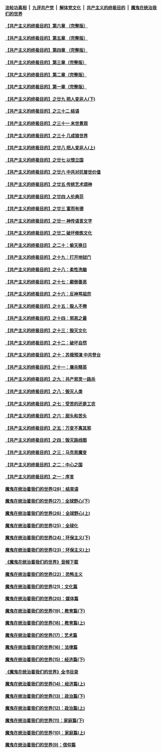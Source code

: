 ####  [法轮功真相](../../../../basic/blob/master/README.md?t=07072031) &nbsp;|&nbsp; [九评共产党](../../../../9ping.md/blob/master/README.md?t=07072031) &nbsp;|&nbsp; [解体党文化](../../../../jtdwh.md/blob/master/README.md?t=07072031)  &nbsp;|&nbsp; [共产主义的终极目的](../../../../gczydzjmd.md/blob/master/README.md?t=07072031) &nbsp;|&nbsp; [魔鬼在统治我们的世界](../../../../mgztzwmdsj.md/blob/master/README.md?t=07072031) 

#### [【共产主义的终极目的】第六章 （完整版）](../pages/nsc422/n11428913.md?t=07072031) 

#### [【共产主义的终极目的】第五章 （完整版）](../pages/nsc422/n11428912.md?t=07072031) 

#### [【共产主义的终极目的】第四章 （完整版）](../pages/nsc422/n11428907.md?t=07072031) 

#### [【共产主义的终极目的】第三章（完整版）](../pages/nsc422/n11428848.md?t=07072031) 

#### [【共产主义的终极目的】第二章（完整版）](../pages/nsc422/n11428831.md?t=07072031) 

#### [【共产主义的终极目的】第一章（完整版）](../pages/nsc422/n11417651.md?t=07072031) 

#### [【共产主义的终极目的】之廿九 把人变非人(下)](../pages/nsc422/n11344140.md?t=07072031) 

#### [【共产主义的终极目的】之三十二 结语](../pages/nsc422/n11360535.md?t=07072031) 

#### [【共产主义的终极目的】之三十一 末世景观](../pages/nsc422/n11351129.md?t=07072031) 

#### [【共产主义的终极目的】之三十 几成狼世界](../pages/nsc422/n11348280.md?t=07072031) 

#### [【共产主义的终极目的】之廿八 把人变非人(上)](../pages/nsc422/n11340492.md?t=07072031) 

#### [【共产主义的终极目的】之廿七 以恨立国](../pages/nsc422/n11336944.md?t=07072031) 

#### [【共产主义的终极目的】之廿六 中共对抗普世价值](../pages/nsc422/n11324785.md?t=07072031) 

#### [【共产主义的终极目的】之廿五 传统艺术颂神](../pages/nsc422/n11296396.md?t=07072031) 

#### [【共产主义的终极目的】之廿四 人伦典范](../pages/nsc422/n11296397.md?t=07072031) 

#### [【共产主义的终极目的】之廿三 富而有德](../pages/nsc422/n11283598.md?t=07072031) 

#### [【共产主义的终极目的】之廿一 神传语言文字](../pages/nsc422/n11263265.md?t=07072031) 

#### [【共产主义的终极目的】之廿二 破坏修炼文化](../pages/nsc422/n11245728.md?t=07072031) 

#### [【共产主义的终极目的】之二十：偷天换日](../pages/nsc422/n11238846.md?t=07072031) 

#### [【共产主义的终极目的】之十九：打开地狱门](../pages/nsc422/n11206376.md?t=07072031) 

#### [【共产主义的终极目的】之十八：柔性洗脑](../pages/nsc422/n11199994.md?t=07072031) 

#### [【共产主义的终极目的】之十七：颠倒善恶](../pages/nsc422/n11179782.md?t=07072031) 

#### [【共产主义的终极目的】之十六：反神骂祖宗](../pages/nsc422/n11166798.md?t=07072031) 

#### [【共产主义的终极目的】之十五：毁人不倦](../pages/nsc422/n11166792.md?t=07072031) 

#### [【共产主义的终极目的】之十四：邪恶之最](../pages/nsc422/n11150249.md?t=07072031) 

#### [【共产主义的终极目的】之十三：毁灭文化](../pages/nsc422/n11135227.md?t=07072031) 

#### [【共产主义的终极目的】之十二：破坏自然](../pages/nsc422/n11135214.md?t=07072031) 

#### [【共产主义的终极目的】之十：苏俄预演 中共登台](../pages/nsc422/n11118424.md?t=07072031) 

#### [【共产主义的终极目的】之十一：屠杀精英](../pages/nsc422/n11118442.md?t=07072031) 

#### [【共产主义的终极目的】之九：共产邪灵一路杀](../pages/nsc422/n11114139.md?t=07072031) 

#### [【共产主义的终极目的】之八：毁灭人类](../pages/nsc422/n11108503.md?t=07072031) 

#### [【共产主义的终极目的】之七：受苦的还是工农](../pages/nsc422/n11101809.md?t=07072031) 

#### [【共产主义的终极目的】之六：甜头和苦头](../pages/nsc422/n11096971.md?t=07072031) 

#### [【共产主义的终极目的】之五：万变不离其邪](../pages/nsc422/n11091285.md?t=07072031) 

#### [【共产主义的终极目的】之四：毁灭路线图](../pages/nsc422/n11086284.md?t=07072031) 

#### [【共产主义的终极目的】之三：马克思魔变](../pages/nsc422/n11061941.md?t=07072031) 

#### [【共产主义的终极目的】之二：中心之国](../pages/nsc422/n11047728.md?t=07072031) 

#### [【共产主义的终极目的】之一：序言](../pages/nsc422/n11086077.md?t=07072031) 

#### [魔鬼在统治着我们的世界(28)：结束语](../pages/nsc422/n10936246.md?t=07072031) 

#### [魔鬼在统治着我们的世界(27)：全球野心(下)](../pages/nsc422/n10928319.md?t=07072031) 

#### [魔鬼在统治着我们的世界(26)：全球野心(上)](../pages/nsc422/n10900318.md?t=07072031) 

#### [魔鬼在统治着我们的世界(25)：全球化](../pages/nsc422/n10788205.md?t=07072031) 

#### [魔鬼在统治着我们的世界(24)：环保主义(下)](../pages/nsc422/n10695307.md?t=07072031) 

#### [魔鬼在统治着我们的世界(23)：环保主义(上)](../pages/nsc422/n10688613.md?t=07072031) 

#### [《魔鬼在统治着我们的世界》音频下载](../pages/nsc422/n10635553.md?t=07072031) 

#### [魔鬼在统治着我们的世界(22)：恐怖主义](../pages/nsc422/n10614727.md?t=07072031) 

#### [魔鬼在统治着我们的世界(21)：文化篇](../pages/nsc422/n10597706.md?t=07072031) 

#### [魔鬼在统治着我们的世界(20)：媒体篇](../pages/nsc422/n10586579.md?t=07072031) 

#### [魔鬼在统治着我们的世界(19)：教育篇(下)](../pages/nsc422/n10564808.md?t=07072031) 

#### [魔鬼在统治着我们的世界(18)：教育篇(上)](../pages/nsc422/n10526970.md?t=07072031) 

#### [魔鬼在统治着我们的世界(17)：艺术篇](../pages/nsc422/n10499093.md?t=07072031) 

#### [魔鬼在统治着我们的世界(16)：法律篇](../pages/nsc422/n10485969.md?t=07072031) 

#### [魔鬼在统治着我们的世界(15)：经济篇(下)](../pages/nsc422/n10469975.md?t=07072031) 

#### [《魔鬼在统治着我们的世界》全书目录](../pages/nsc422/n10464261.md?t=07072031) 

#### [魔鬼在统治着我们的世界(14)：经济篇(上)](../pages/nsc422/n10457370.md?t=07072031) 

#### [魔鬼在统治着我们的世界(13)：政治篇(下)](../pages/nsc422/n10448270.md?t=07072031) 

#### [魔鬼在统治着我们的世界(12)：政治篇(上)](../pages/nsc422/n10444576.md?t=07072031) 

#### [魔鬼在统治着我们的世界(11)：家庭篇(下)](../pages/nsc422/n10440961.md?t=07072031) 

#### [魔鬼在统治着我们的世界(10)：家庭篇(上)](../pages/nsc422/n10435448.md?t=07072031) 

#### [魔鬼在统治着我们的世界(9)：信仰篇](../pages/nsc422/n10432159.md?t=07072031) 

